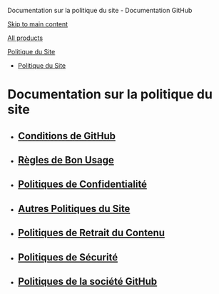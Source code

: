 Documentation sur la politique du site - Documentation GitHub

[Skip to main content](#main-content)

[All products](/fr)

[Politique du Site](/fr/site-policy)

* [Politique du Site](/fr/site-policy)

Documentation sur la politique du site
==========

* [Conditions de GitHub](/fr/site-policy/github-terms)
  ----------

* [Règles de Bon Usage](/fr/site-policy/acceptable-use-policies)
  ----------

* [Politiques de Confidentialité](/fr/site-policy/privacy-policies)
  ----------

* [Autres Politiques du Site](/fr/site-policy/other-site-policies)
  ----------

* [Politiques de Retrait du Contenu](/fr/site-policy/content-removal-policies)
  ----------

* [Politiques de Sécurité](/fr/site-policy/security-policies)
  ----------

* [Politiques de la société GitHub](/fr/site-policy/github-company-policies)
  ----------
